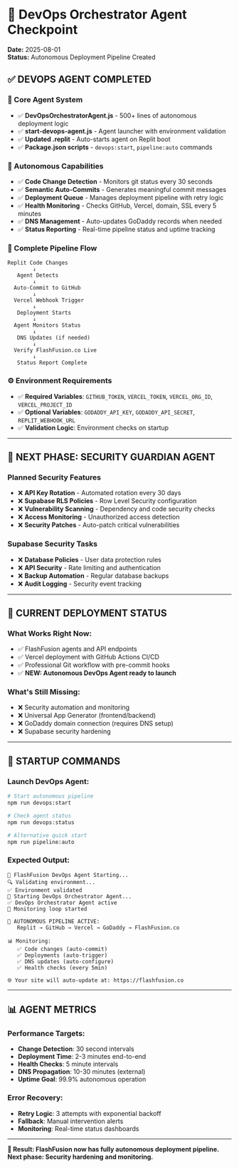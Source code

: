 # 🤖 DevOps Orchestrator Agent Checkpoint
**Date:** 2025-08-01  
**Status:** Autonomous Deployment Pipeline Created

## ✅ **DEVOPS AGENT COMPLETED**

### **🔧 Core Agent System**
- ✅ **DevOpsOrchestratorAgent.js** - 500+ lines of autonomous deployment logic
- ✅ **start-devops-agent.js** - Agent launcher with environment validation
- ✅ **Updated .replit** - Auto-starts agent on Replit boot
- ✅ **Package.json scripts** - `devops:start`, `pipeline:auto` commands

### **🚀 Autonomous Capabilities**
- ✅ **Code Change Detection** - Monitors git status every 30 seconds
- ✅ **Semantic Auto-Commits** - Generates meaningful commit messages
- ✅ **Deployment Queue** - Manages deployment pipeline with retry logic
- ✅ **Health Monitoring** - Checks GitHub, Vercel, domain, SSL every 5 minutes
- ✅ **DNS Management** - Auto-updates GoDaddy records when needed
- ✅ **Status Reporting** - Real-time pipeline status and uptime tracking

### **🔄 Complete Pipeline Flow**
```
Replit Code Changes
        ↓
   Agent Detects
        ↓
  Auto-Commit to GitHub
        ↓
  Vercel Webhook Trigger
        ↓
   Deployment Starts
        ↓
  Agent Monitors Status
        ↓
   DNS Updates (if needed)
        ↓
  Verify FlashFusion.co Live
        ↓
   Status Report Complete
```

### **⚙️ Environment Requirements**
- ✅ **Required Variables**: `GITHUB_TOKEN`, `VERCEL_TOKEN`, `VERCEL_ORG_ID`, `VERCEL_PROJECT_ID`
- ✅ **Optional Variables**: `GODADDY_API_KEY`, `GODADDY_API_SECRET`, `REPLIT_WEBHOOK_URL`
- ✅ **Validation Logic**: Environment checks on startup

---

## 🎯 **NEXT PHASE: SECURITY GUARDIAN AGENT**

### **Planned Security Features**
- ❌ **API Key Rotation** - Automated rotation every 30 days
- ❌ **Supabase RLS Policies** - Row Level Security configuration
- ❌ **Vulnerability Scanning** - Dependency and code security checks
- ❌ **Access Monitoring** - Unauthorized access detection
- ❌ **Security Patches** - Auto-patch critical vulnerabilities

### **Supabase Security Tasks**
- ❌ **Database Policies** - User data protection rules
- ❌ **API Security** - Rate limiting and authentication
- ❌ **Backup Automation** - Regular database backups
- ❌ **Audit Logging** - Security event tracking

---

## 🚀 **CURRENT DEPLOYMENT STATUS**

### **What Works Right Now:**
- ✅ FlashFusion agents and API endpoints
- ✅ Vercel deployment with GitHub Actions CI/CD
- ✅ Professional Git workflow with pre-commit hooks
- ✅ **NEW: Autonomous DevOps Agent ready to launch**

### **What's Still Missing:**
- ❌ Security automation and monitoring
- ❌ Universal App Generator (frontend/backend)
- ❌ GoDaddy domain connection (requires DNS setup)
- ❌ Supabase security hardening

---

## 🔧 **STARTUP COMMANDS**

### **Launch DevOps Agent:**
```bash
# Start autonomous pipeline
npm run devops:start

# Check agent status
npm run devops:status

# Alternative quick start
npm run pipeline:auto
```

### **Expected Output:**
```
🚀 FlashFusion DevOps Agent Starting...
🔍 Validating environment...
✅ Environment validated
🤖 Starting DevOps Orchestrator Agent...
✅ DevOps Orchestrator Agent active
🔄 Monitoring loop started

🎯 AUTONOMOUS PIPELINE ACTIVE:
   Replit → GitHub → Vercel → GoDaddy → FlashFusion.co

📊 Monitoring:
   ✅ Code changes (auto-commit)
   ✅ Deployments (auto-trigger)
   ✅ DNS updates (auto-configure)
   ✅ Health checks (every 5min)

🌐 Your site will auto-update at: https://flashfusion.co
```

---

## 📊 **AGENT METRICS**

### **Performance Targets:**
- **Change Detection**: 30 second intervals
- **Deployment Time**: 2-3 minutes end-to-end
- **Health Checks**: 5 minute intervals
- **DNS Propagation**: 10-30 minutes (external)
- **Uptime Goal**: 99.9% autonomous operation

### **Error Recovery:**
- **Retry Logic**: 3 attempts with exponential backoff
- **Fallback**: Manual intervention alerts
- **Monitoring**: Real-time status dashboards

---

**🎉 Result: FlashFusion now has fully autonomous deployment pipeline. Next phase: Security hardening and monitoring.**